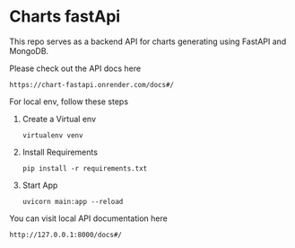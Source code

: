 ﻿# Charts fastApi

This repo serves as a backend API for charts generating using FastAPI and MongoDB.
<br>

Please check out the API docs here
```
https://chart-fastapi.onrender.com/docs#/
```

For local env, follow these steps

1. Create a Virtual env
   ```
   virtualenv venv
   ```
2. Install Requirements
   ```
   pip install -r requirements.txt
   ```
3. Start App
   ```
   uvicorn main:app --reload
   ```

You can visit local API documentation here
```
http://127.0.0.1:8000/docs#/
```
